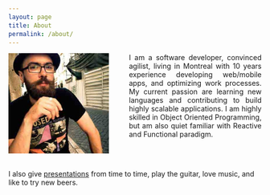 ```yaml
---
layout: page
title: About
permalink: /about/
---
```


<div class="overflow: auto;">
  <img style="float: left;margin-right:40px;" src="/images/avatar.jpg" width="200" height="200">
  <p style="text-align:justify; text-justify: inter-word;">I am a software developer, convinced agilist, living in Montreal with 10 years experience developing web/mobile apps, and optimizing work processes. My current passion are learning new languages and contributing to build highly scalable applications. I am highly skilled in Object Oriented Programming, but am also quiet familiar with Reactive and Functional paradigm.</p>
  <br/><br/>
  <p style="text-align:justify; text-justify: inter-word;">
  </p>
        I also give <a href="presentations.html">presentations</a> from time to time, play the guitar, love music, and like to try new beers.
</div>
